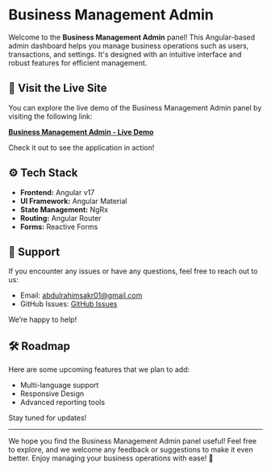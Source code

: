 # Business Management Admin

Welcome to the **Business Management Admin** panel! This Angular-based admin dashboard helps you manage business operations such as users, transactions, and settings. It's designed with an intuitive interface and robust features for efficient management.

## 🚀 Visit the Live Site

You can explore the live demo of the Business Management Admin panel by visiting the following link:

[**Business Management Admin - Live Demo**](https://businessmanagement-admin.netlify.app/)

Check it out to see the application in action!


## ⚙️ Tech Stack

- **Frontend:** Angular v17
- **UI Framework:** Angular Material
- **State Management:** NgRx
- **Routing:** Angular Router
- **Forms:** Reactive Forms

## 🤝 Support

If you encounter any issues or have any questions, feel free to reach out to us:

- Email: [abdulrahimsakr01@gmail.com
](mailto:your_email@example.com)
- GitHub Issues: [GitHub Issues](https://github.com/AbdoSakrEgy/BusinessManagement-admin/issues)

We’re happy to help!

## 🛠️ Roadmap

Here are some upcoming features that we plan to add:

- Multi-language support
- Responsive Design
- Advanced reporting tools

Stay tuned for updates!


---

We hope you find the Business Management Admin panel useful! Feel free to explore, and we welcome any feedback or suggestions to make it even better. Enjoy managing your business operations with ease! 🚀
